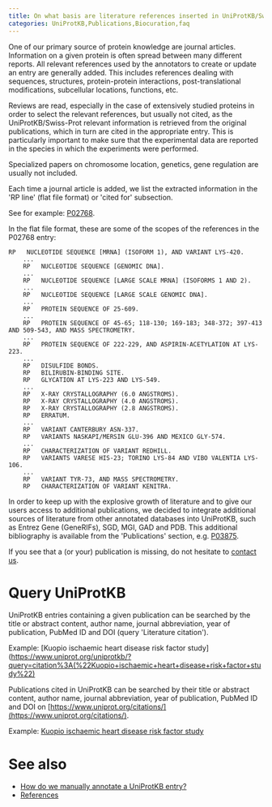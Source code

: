 ```yaml
---
title: On what basis are literature references inserted in UniProtKB/Swiss-Prot entries?
categories: UniProtKB,Publications,Biocuration,faq
---
```


One of our primary source of protein knowledge are journal articles. Information on a given protein is often spread between many different reports. All relevant references used by the annotators to create or update an entry are generally added. This includes references dealing with sequences, structures, protein-protein interactions, post-translational modifications, subcellular locations, functions, etc.

Reviews are read, especially in the case of extensively studied proteins in order to select the relevant references, but usually not cited, as the UniProtKB/Swiss-Prot relevant information is retrieved from the original publications, which in turn are cited in the appropriate entry. This is particularly important to make sure that the experimental data are reported in the species in which the experiments were performed.

Specialized papers on chromosome location, genetics, gene regulation are usually not included.

Each time a journal article is added, we list the extracted information in the 'RP line' (flat file format) or 'cited for' subsection.

See for example: [P02768](https://www.uniprot.org/uniprot/P02768/publications).

In the flat file format, these are some of the scopes of the references in the P02768 entry:

    RP   NUCLEOTIDE SEQUENCE [MRNA] (ISOFORM 1), AND VARIANT LYS-420.
        ...
        RP   NUCLEOTIDE SEQUENCE [GENOMIC DNA].
        ...
        RP   NUCLEOTIDE SEQUENCE [LARGE SCALE MRNA] (ISOFORMS 1 AND 2).
        ...
        RP   NUCLEOTIDE SEQUENCE [LARGE SCALE GENOMIC DNA].
        ...
        RP   PROTEIN SEQUENCE OF 25-609.
        ...
        RP   PROTEIN SEQUENCE OF 45-65; 118-130; 169-183; 348-372; 397-413 AND 509-543, AND MASS SPECTROMETRY.
        ...
        RP   PROTEIN SEQUENCE OF 222-229, AND ASPIRIN-ACETYLATION AT LYS-223.
        ...
        RP   DISULFIDE BONDS.
        RP   BILIRUBIN-BINDING SITE.
        RP   GLYCATION AT LYS-223 AND LYS-549.
        ...
        RP   X-RAY CRYSTALLOGRAPHY (6.0 ANGSTROMS).
        RP   X-RAY CRYSTALLOGRAPHY (4.0 ANGSTROMS).
        RP   X-RAY CRYSTALLOGRAPHY (2.8 ANGSTROMS).
        RP   ERRATUM.
        ...
        RP   VARIANT CANTERBURY ASN-337.
        RP   VARIANTS NASKAPI/MERSIN GLU-396 AND MEXICO GLY-574.
        ...
        RP   CHARACTERIZATION OF VARIANT REDHILL.
        RP   VARIANTS VARESE HIS-23; TORINO LYS-84 AND VIBO VALENTIA LYS-106.
        ...
        RP   VARIANT TYR-73, AND MASS SPECTROMETRY.
        RP   CHARACTERIZATION OF VARIANT KENITRA.

In order to keep up with the explosive growth of literature and to give our users access to additional publications, we decided to integrate additional sources of literature from other annotated databases into UniProtKB, such as Entrez Gene (GeneRIFs), SGD, MGI, GAD and PDB. This additional bibliography is available from the 'Publications' section, e.g. [P03875](https://www.uniprot.org/uniprot/P03875/publications).

If you see that a (or your) publication is missing, do not hesitate to [contact us](https://www.uniprot.org/contact).

# Query UniProtKB

UniProtKB entries containing a given publication can be searched by the title or abstract content, author name, journal abbreviation, year of publication, PubMed ID and DOI (query 'Literature citation').

Example: \[Kuopio ischaemic heart disease risk factor study\](https://www.uniprot.org/uniprotkb/?query=citation%3A(%22Kuopio+ischaemic+heart+disease+risk+factor+study%22)

Publications cited in UniProtKB can be searched by their title or abstract content, author name, journal abbreviation, year of publication, PubMed ID and DOI on [https://www.uniprot.org/citations/](https://www.uniprot.org/citations/).

Example: [Kuopio ischaemic heart disease risk factor study](https://www.uniprot.org/citations/?query=%22Kuopio+ischaemic+heart+disease+risk+factor+study%22)

# See also

-   [How do we manually annotate a UniProtKB entry?](https://www.uniprot.org/help/manual%5Fcuration)
-   [References](https://www.uniprot.org/help/references)
